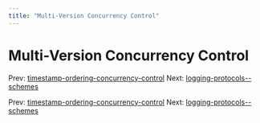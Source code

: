 ```yaml
---
title: "Multi-Version Concurrency Control"
---
```


# Multi-Version Concurrency Control

Prev: [timestamp-ordering-concurrency-control](timestamp-ordering-concurrency-control.md)
Next: [logging-protocols--schemes](logging-protocols--schemes.md)

Prev: [timestamp-ordering-concurrency-control](timestamp-ordering-concurrency-control.md)
Next: [logging-protocols--schemes](logging-protocols--schemes.md)
